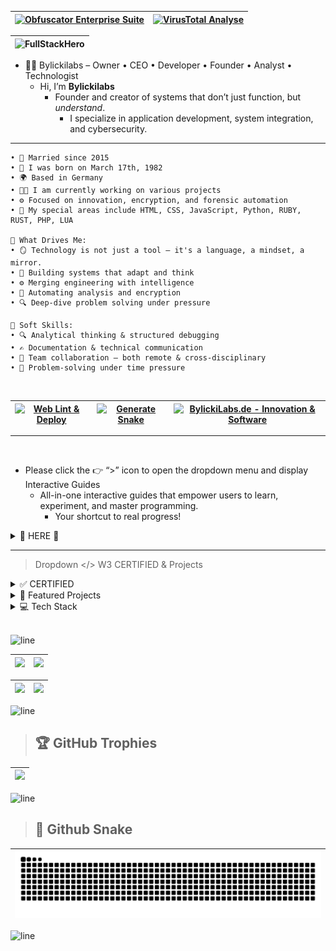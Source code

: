 | [![Obfuscator Enterprise Suite](https://img.shields.io/badge/Obfuscator-Enterprise--Ready-253147?style=flat-square&logo=shield&logoColor=white&labelColor=1c2330)](https://www.obfuscator.me) | [![VirusTotal Analyse](https://img.shields.io/badge/VirusTotal-Analyse-blue?style=flat-square&logo=virustotal&logoColor=white)](https://www.virustotal.com/gui/url/9b57f097b81182d96c7fd9fc8a8a0309f5265df3269e049d805b059a5ec497b7/details) |
|---|---|

|![FullStackHero](https://github.com/user-attachments/assets/d88e1033-313e-4e02-b1e1-686f9c631619)|
|---|

- 👨‍💻 Bylickilabs – Owner • CEO • Developer • Founder • Analyst • Technologist
  - Hi, I’m **Bylickilabs**
    - Founder and creator of systems that don’t just function, but *understand*. 
      - I specialize in application development, system integration, and cybersecurity.

---


```yarn
• 💍 Married since 2015
• 👶 I was born on March 17th, 1982
• 🌍 Based in Germany
• 👨‍💻 I am currently working on various projects
• ⚙️ Focused on innovation, encryption, and forensic automation
• 🚧 My special areas include HTML, CSS, JavaScript, Python, RUBY, RUST, PHP, LUA

🌟 What Drives Me:
• 🪞 Technology is not just a tool – it's a language, a mindset, a mirror.
• 🧠 Building systems that adapt and think  
• ⚙️ Merging engineering with intelligence  
• 🧩 Automating analysis and encryption  
• 🔍 Deep-dive problem solving under pressure  

🤝 Soft Skills:
• 🔍 Analytical thinking & structured debugging  
• ✍️ Documentation & technical communication  
• 🤝 Team collaboration – both remote & cross-disciplinary  
• 🧩 Problem-solving under time pressure
```

<br>

| [![Web Lint & Deploy](https://github.com/bylickilabs/github-table-maker/actions/workflows/main.yml/badge.svg)](https://github.com/bylickilabs/github-table-maker/actions/workflows/main.yml) | [![Generate Snake](https://github.com/bylickilabs/bylickilabs/actions/workflows/snake.yml/badge.svg)](https://github.com/bylickilabs/bylickilabs/actions/workflows/snake.yml) | [![BylickiLabs.de - Innovation & Software](https://img.shields.io/badge/BylickiLabs-Innovation%20%7C%20Software-0a192f?style=for-the-badge&logo=code&logoColor=00ffd0)](https://bylickilabs.de) |
|---|---|---|

---

<br>

- Please click the 👉 “>” icon to open the dropdown menu and display Interactive Guides
  - All-in-one interactive guides that empower users to learn, experiment, and master programming.
    - Your shortcut to real progress!

<details>
  <summary>🚀 HERE 🚀</summary>
   <!--- Eine kuratierte Auswahl an Tools, Frameworks, Security-Modulen und Utilities, entwickelt von **BylickiLabs**.<br>-->
 
### 🆕 Exclusive Guides
- 🌐 [`HTML Guide`](https://bylickilabs.github.io/HTML-Guide-v2.0/) — The next-generation HTML learning experience: 30 advanced modules with live code previews.
  - 🌐 [`CSS Guide`](https://bylickilabs.github.io/CSS-Guide/) — Practical overview of all essential CSS techniques.
    - 🌐 [`JavaScript Guide`](https://bylickilabs.github.io/JavaScript-Guide/) — Advanced, hands-on JavaScript learning with 30+ modules.
  
<br>

- 🌐 [`C Guide`](https://bylickilabs.github.io/C-Guide/) — A modern interactive guide to advanced C programming. Includes 30 real-world modules with code.
  - 🌐 [`C++ Guide`](https://bylickilabs.github.io/Cplusplus--Guide/) — A compact, hands-on reference for modern C++ featuring 30 modules.
    - 🌐 [`C# Guide`](https://bylickilabs.github.io/Csharp/) — A hands-on interactive C# guide with 30 practical modules
  
<br>

- 🌐 [`Rust Guide`](https://bylickilabs.github.io/Rust-Guide) — An innovative learning and experimentation area for Rust with 30 practical modules.
- 🌐 [`Ruby Guide`](https://bylickilabs.github.io/Ruby-guide/) — An advanced, interactive guide for Ruby developers. Featuring 30 real-world modules.
- 🌐 [`PHP Guide`](https://bylickilabs.github.io/PHP-Guide/) — Comprehensive guide to PHP programming and best practices.
- 🌐 [`LUA Guide`](https://bylickilabs.github.io/LUA-Guide/) — Interactive Lua Guide: Learn and experiment with advanced Lua concepts—hands-on and easy.
- 🌐 [`PYTHON Guide`](https://bylickilabs.github.io/Python-Guide/) — Interactive introduction to Python fundamentals and applied examples.
- 🌐 [`BATCH Guide`](https://bylickilabs.github.io/Batch-Guide/) — Quick start to Windows batch scripting with hands-on tips.
- 🌐 [`Git Guide`](https://bylickilabs.github.io/Git-Guide/) — Unlock the power of Git: 100 deep-dive modules, visual learning, and workflows in one unified platform.
- 🌐 [`TS Guide`](https://bylickilabs.github.io/TS-Guide/) — Interactive and practical TypeScript learning suite featuring 30 Modules.
- 🌐 [`Shell Guide`](https://bylickilabs.github.io/Shell-guide/) — A fully functional, browser-based shell guide with interactive modules.
<br>

- 🌐 [`Markdown Guide`](https://bylickilabs.github.io/MD-Guide/) — Everything you need for Markdown syntax and effective documentation.
  - 📊 [`Markdown Table Maker`](https://bylickilabs.github.io/github-table-maker/) — Simple online creation and editing of Markdown tables.
</details>

---


> Dropdown </> W3 CERTIFIED & Projects

<details>
  <summary> ✅ CERTIFIED</summary>

|![certificate_of_completion_front_end_development](https://github.com/user-attachments/assets/24f368f3-5a61-4c45-9239-59a240510888)|
|---|

|![certificate_of_completion_html](https://github.com/user-attachments/assets/6a9a7915-e928-4a70-8f05-bf8bb1403908)|
|---|

|![certificate_of_completion_css](https://github.com/user-attachments/assets/4593d799-d166-4fb4-82f7-eaaae058cff0)|
|---|

|![certificate_of_completion_javascript](https://github.com/user-attachments/assets/bb1719e9-c44d-45a2-8880-34da35c4d26e)|
|---|

|![certificate_of_completion_git](https://github.com/user-attachments/assets/303c1108-977a-4414-afef-33ae1b60afde)|
|---|

|![certificate_of_completion_react](https://github.com/user-attachments/assets/1de60bea-943d-49df-937a-2af79500660c)|
|---|

|![certificate_of_completion_php](https://github.com/user-attachments/assets/aadb0e41-fcd8-4538-a8dc-a2f5f6156d84)|
|---|

|![certificate_of_completion_python](https://github.com/user-attachments/assets/8b97b0f0-4b53-4d7e-9acb-f2fa09c0c44e)|
|---|

|![certificate_of_completion_c#](https://github.com/user-attachments/assets/b2d7dce9-42a4-4417-9b32-be5d8d3ca0af)|
|---|

|![certificate_of_completion_data_science](https://github.com/user-attachments/assets/3ebe2066-7c10-4227-b13b-f3c5f4bb6cd7)|
|---|

|![certificate_of_completion_statistics (3)](https://github.com/user-attachments/assets/1a41374b-9fe6-405a-816b-739fbab4b95f)|
|---|

|![certificate_of_completion_general_problem_solving_and_logical_reasoning](https://github.com/user-attachments/assets/e01b0973-c97c-4ed8-8d3d-08da61267971)|
|---|

|![certificate_of_completion_cyber_security](https://github.com/user-attachments/assets/e5820cf0-22aa-43eb-9c9a-966dacaba1f4)|
|---|

|![certificate_of_completion_dsa](https://github.com/user-attachments/assets/0a66cc9c-ac5b-4d38-9774-af8cc2e49443)|
|---|

|![certificate_of_completion_numpy](https://github.com/user-attachments/assets/2b19bedb-076f-4f64-8c85-85e2132186da)|
|---|

|![certificate_of_completion_typescript](https://github.com/user-attachments/assets/04dfa273-46bb-4463-80c3-51a65b6ace4d)|
|---|

</details>



<details>
  <summary>🚀 Featured Projects</summary>
<br>  
   - Eine kuratierte Auswahl an Tools, Frameworks, Security-Modulen und Utilities, entwickelt von **BylickiLabs**.<br>
 
### 🆕 Projects, Guides & GH-Pages (EXCLUSIVE)
- ⚙️ [`SystemAnalyzer`](https://github.com/bylickilabs/SystemAnalyzer) — Powerful Python-based Tool for System Statistics & Monitoring
- 🌐 [`TemplateGenerator`](https://bylickilabs.github.io/TemplateGenerator) — Modern, browser-based HTML/CSS Template Editor and Generator.
- 🌐 [`SEO Meta Tag Generator`](https://bylickilabs.github.io/SEO-Meta-Tag-Generator/) — SEO Meta Tag Generator.
- 🔥 [`HashingTool`](https://bylickilabs.github.io/HashingTool) — Compact Tool for Hashing
- ⚙️ [`SysAnalyzer`](https://github.com/bylickilabs/SysAnalyzer) — Compact Tool for System Informations
- 🧩 [`HashChecker`](https://github.com/bylickilabs/HashChecker) — Compact Tool for file integrity verification.
- 🕵️ [`PDFAnalyzer`](https://github.com/bylickilabs/pdfAnalyzer) — PDF Analyzer is an efficient Python tool for automatically analyzing PDF documents.
- 🚀 [`StatMaster`](https://github.com/bylickilabs/StatMaster) — Interactive data science & statistics app: Import, analyze, and visualize data directly in the browser
- 🕵️ [`SteganoGraphy`](https://bylickilabs.github.io/SteganoGraphy/) — Hide and reveal secret messages in images, 100% client-side with detection score.
- 🔐 [`CodeCryptor`](https://bylickilabs.github.io/CodeCryptor/) — Web-based solution for code encryption and obfuscation.
- ✂️ [`CroplyTech`](https://bylickilabs.github.io/CroplyTech/) — Innovative browser tool for cropping and optimizing images.
- 🛡️ [`Cybersecurity`](https://bylickilabs.github.io/CyberSecLab) — Interactive suite for hands-on IT security training and awareness.
- 🧠 [`Awareness Trainer`](https://bylickilabs.github.io/Security-Awareness-Trainer) — Quiz-based platform to boost cybersecurity awareness.
- 🗝️ [`Password Manager`](https://bylickilabs.github.io/Interaktiver-Passwort-Manager/) — Local password manager with encryption and real-time strength check.
- 🕵️ [`FileAnalyzer`](https://bylickilabs.github.io/FileAnalyzer) — Tool for analyzing file metadata, hashes, and tampering traces.
- ⚡ [`Zero Day`](https://bylickilabs.github.io/Zero-Day/) — Real-time visualization of zero-day vulnerabilities and exploit cycles.
- 🌩️ [`Intelligence-Dashboard`](https://bylickilabs.github.io/Intelligence-Dashboard/) — Realtime cyber threat overview with live API integration and trend analysis.
- 📋 [`TableMaker`](https://github.com/bylickilabs/github-table-maker) — Intuitive web app for fast creation and editing of Markdown tables.

---

### 🧩 Templates & Starters

- 🌐 [`NeonStarter`](https://github.com/bylickilabs/neonstarter) — Animated UI starter with theme switch and neon visuals  
- 🧠 [`FocusPulse`](https://github.com/bylickilabs/focuspulse) — Productivity dashboard with timer logic and session tracking  
- 💼 [`FocusPulse-Pro`](https://github.com/bylickilabs/focuspulse-pro) — Advanced version with analytics, sound modules, and reporting  
- 🔤 [`MD-Crypter`](https://github.com/bylickilabs/md-crypter) — Markdown encryption and decryption with browser support  
- 📋 [`Organizer`](https://github.com/bylickilabs/organizer) — Smart note & file organizer with encryption support  

---

### 🔐 Security & Encryption

- 🔒 [`NeonPGP`](https://github.com/bylickilabs/neonpgp) — Browser-based PGP tool with local key storage and secure download  
- 🧬 [`QuantumKeys-PGP`](https://github.com/bylickilabs/quantumkeys-pgp) — Next-gen encryption interface using quantum-safe principles  
- 📧 [`Email_En-Decryption`](https://github.com/bylickilabs/email-en-decryption) — Client-side encryption for emails with public key handling  
- 🔐 [`SecurePass`](https://github.com/bylickilabs/securepass) — Secure password manager with local encryption and no backend  
- 🧿 [`Password-Manager`](https://github.com/bylickilabs/password-manager) — Offline password storage & generation with clipboard safety  
- 🔁 [`PasswordGenerator`](https://github.com/bylickilabs/passwordgenerator) — Customizable password generator with export functions  
- 🔐 [`NeonCryptProSuite`](https://github.com/bylickilabs/neoncryptprosuite) — Full encryption toolkit with file, string, and key features  

---

### 🕵️‍♂️ Forensics & Monitoring

- 🕵️ [`TraceHunter`](https://github.com/bylickilabs/tracehunter) — Web forensic suite with EXIF, hash, and content scanning  
- 🔎 [`Sleuth`](https://github.com/bylickilabs/sleuth) — Visual metadata explorer with timeline and geo tagging  
- 🧮 [`SysScope`](https://github.com/bylickilabs/sysscope) — Full system diagnostics toolkit for analysis and reporting  
- 🖧 [`SpeedScanX`](https://github.com/bylickilabs/speedscanx) — Real-time network scanner with Speedport/Router interface  
- 🔍 [`Link-Checker`](https://github.com/bylickilabs/link-checker) — Dead-link finder with colored output, CSV export, and domain filter  
- 🛡️ [`NetProtect`](https://github.com/bylickilabs/netprotect) — Network shield interface with port and firewall monitoring  

---

### 🧠 Tools & Workflow

- ⚙️ [`Context-menu-Lock`](https://github.com/bylickilabs/context-menu-lock) — Client-side DevTools blocker and context protection  
- 🧰 [`HashForge`](https://github.com/bylickilabs/hashforge) — Hash calculator supporting MD5, SHA, bcrypt with cost selector  
- 📂 [`Image_Konverter`](https://github.com/bylickilabs/image-konverter) — File conversion interface (PDF, HEIC, TXT, JPG)  
- 🔄 [`System-Diagnose-Tool`](https://github.com/bylickilabs/system-diagnose-tool) — Node-based diagnostics for networking and services  
- 🧠 [`TaskFlow-One`](https://github.com/bylickilabs/taskflow-one) — AI-supported task and process planner with timeline  
- 🔡 [`CodePulse`](https://github.com/bylickilabs/codepulse) — Online code editor with syntax highlighting and neon preview  

---

### 🧪 Simulation & Gamified Systems

- 👤 [`ZeroTrace`](https://github.com/bylickilabs/zerotrace) — Hacker simulation game with terminal-like challenges and upload tools  
- ⏳ [`ChronoCraft`](https://github.com/bylickilabs/chronocraft) — Visual timeline builder for project planning and story mapping  

</details>



<details>
  <summary>💻 Tech Stack</summary>

<br>

### 🚀 Sprachen

| ![C](https://img.shields.io/badge/c-%2300599C.svg?style=for-the-badge&logo=c&logoColor=white) | ![C#](https://img.shields.io/badge/c%23-%23239120.svg?style=for-the-badge&logo=csharp&logoColor=white) | ![C++](https://img.shields.io/badge/c++-%2300599C.svg?style=for-the-badge&logo=c%2B%2B&logoColor=white) | ![CSS3](https://img.shields.io/badge/css3-%231572B6.svg?style=for-the-badge&logo=css3&logoColor=white) | ![HTML5](https://img.shields.io/badge/html5-%23E34F26.svg?style=for-the-badge&logo=html5&logoColor=white) |
|---|---|---|---|---|

| ![Java](https://img.shields.io/badge/java-%23ED8B00.svg?style=for-the-badge&logo=openjdk&logoColor=white) | ![JavaScript](https://img.shields.io/badge/javascript-%23323330.svg?style=for-the-badge&logo=javascript&logoColor=%23F7DF1E) | ![Kotlin](https://img.shields.io/badge/kotlin-%237F52FF.svg?style=for-the-badge&logo=kotlin&logoColor=white) | ![Lua](https://img.shields.io/badge/lua-%232C2D72.svg?style=for-the-badge&logo=lua&logoColor=white) | ![Markdown](https://img.shields.io/badge/markdown-%23000000.svg?style=for-the-badge&logo=markdown&logoColor=white) |
|---|---|---|---|---|

### ☁️ Hosting

| ![Google Cloud](https://img.shields.io/badge/GoogleCloud-%234285F4.svg?style=for-the-badge&logo=google-cloud&logoColor=white) | ![Cloudflare](https://img.shields.io/badge/Cloudflare-F38020?style=for-the-badge&logo=Cloudflare&logoColor=white) | ![Vercel](https://img.shields.io/badge/vercel-%23000000.svg?style=for-the-badge&logo=vercel&logoColor=white) |
|---|---|---|

### 🧩 Frameworks

| ![.Net](https://img.shields.io/badge/.NET-5C2D91?style=for-the-badge&logo=.net&logoColor=white) | ![Yarn](https://img.shields.io/badge/yarn-%232C8EBB.svg?style=for-the-badge&logo=yarn&logoColor=white) |
|---|---|

### 🌐 Server

| ![Apache](https://img.shields.io/badge/apache-%23D42029.svg?style=for-the-badge&logo=apache&logoColor=white) | ![Nginx](https://img.shields.io/badge/nginx-%23009639.svg?style=for-the-badge&logo=nginx&logoColor=white) | ![NodeJS](https://img.shields.io/badge/node.js-6DA55F?style=for-the-badge&logo=node.js&logoColor=white) | ![Next JS](https://img.shields.io/badge/Next-black?style=for-the-badge&logo=next.js&logoColor=white) |
|---|---|---|---|

### 💾 Datenbanken

| ![MariaDB](https://img.shields.io/badge/MariaDB-003545?style=for-the-badge&logo=mariadb&logoColor=white) | ![MySQL](https://img.shields.io/badge/mysql-4479A1.svg?style=for-the-badge&logo=mysql&logoColor=white) |
|---|---|

### 🎨 Design & UI

| ![Adobe XD](https://img.shields.io/badge/Adobe%20XD-470137?style=for-the-badge&logo=Adobe%20XD&logoColor=FF61F6) | ![Photoshop](https://img.shields.io/badge/Photoshop-%2331A8FF.svg?style=for-the-badge&logo=adobe%20photoshop&logoColor=white) | ![Illustrator](https://img.shields.io/badge/Illustrator-%23FF9A00.svg?style=for-the-badge&logo=adobe%20illustrator&logoColor=white) | ![Blender](https://img.shields.io/badge/blender-%23F5792A.svg?style=for-the-badge&logo=blender&logoColor=white) |
|---|---|---|---|

### 🛠 CI/CD & VCS

| ![GitHub Actions](https://img.shields.io/badge/github%20actions-%232671E5.svg?style=for-the-badge&logo=githubactions&logoColor=white) | ![Git](https://img.shields.io/badge/git-%23F05033.svg?style=for-the-badge&logo=git&logoColor=white) | ![GitHub](https://img.shields.io/badge/github-%23121011.svg?style=for-the-badge&logo=github&logoColor=white) |
|---|---|---|

### 🧠 Weitere Tools

| ![Arduino](https://img.shields.io/badge/-Arduino-00979D?style=for-the-badge&logo=Arduino&logoColor=white) | ![Meta](https://img.shields.io/badge/Meta-%230467DF.svg?style=for-the-badge&logo=Meta&logoColor=white) | ![Raspberry Pi](https://img.shields.io/badge/-Raspberry_Pi-C51A4A?style=for-the-badge&logo=Raspberry-Pi) |
|---|---|---|

</details>
<br>

![line](https://github.com/bylickilabs/bylickilabs/assets/109308073/bfd77a60-d426-4470-b417-fdbab0166188) 


|![](https://github-readme-stats.vercel.app/api?username=bylickilabs&theme=great-gatsby&hide_border=false&include_all_commits=true&count_private=true) | ![](https://nirzak-streak-stats.vercel.app/?user=bylickilabs&theme=great-gatsby&hide_border=false) |
|---|---|

| ![](https://github-profile-summary-cards.vercel.app/api/cards/profile-details?username=bylickilabs&theme=radical) | ![](https://github-readme-stats.vercel.app/api/top-langs/?username=bylickilabs&layout=compact&theme=radical&langs_count=20)
|---|---|

![line](https://github.com/bylickilabs/bylickilabs/assets/109308073/bfd77a60-d426-4470-b417-fdbab0166188) 

> ## 🏆 GitHub Trophies
|![](https://github-profile-trophy.vercel.app/?username=bylickilabs&theme=monokai&margin-h=10&margin-w=10&no-frame=true&no-bg=true&column=-1)|
|---| 

![line](https://github.com/bylickilabs/bylickilabs/assets/109308073/bfd77a60-d426-4470-b417-fdbab0166188) 

> ## 🐍 Github Snake
|![](https://github.com/bylickilabs/bylickilabs/blob/refs/heads/output/github-snake-dark.svg)|
|---|

![line](https://github.com/bylickilabs/bylickilabs/assets/109308073/bfd77a60-d426-4470-b417-fdbab0166188) 
<!--
**bylickilabs/bylickilabs** is a ✨ _special_ ✨ repository because its `README.md` (this file) appears on your GitHub profile.
-->
